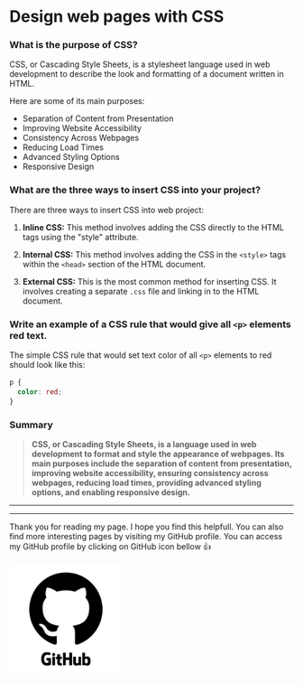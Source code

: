 # Design web pages with CSS

### What is the purpose of CSS?

CSS, or Cascading Style Sheets, is a stylesheet language used in web development 
to describe the look and formatting of a document written in HTML.

Here are some of its main purposes:

* Separation of Content from Presentation
* Improving Website Accessibility
* Consistency Across Webpages
* Reducing Load Times
* Advanced Styling Options
* Responsive Design

### What are the three ways to insert CSS into your project?

There are three ways to insert CSS into web project: 

1. **Inline CSS:** This method involves adding the CSS directly to the HTML tags 
    using the "style" attribute.

2. **Internal CSS:** This method involves adding the CSS in the `<style>` tags within
    the `<head>` section of the HTML document.

3. **External CSS:** This is the most common method for inserting CSS. It involves
    creating a separate `.css` file and linking in to the HTML document.

### Write an example of a CSS rule that would give all `<p>` elements red text.

The simple CSS rule that would set text color of all `<p>` elements to red should
look like this:

```css
p {
  color: red;
}
```

### Summary

> **CSS, or Cascading Style Sheets, is a language used in web development to format and 
> style the appearance of webpages. Its main purposes include the separation of 
> content from presentation, improving website accessibility, ensuring consistency 
> across webpages, reducing load times, providing advanced styling options, and enabling 
> responsive design.**

***
***

Thank you for reading my page. I hope you find this helpfull. You can also find more
interesting pages by visiting my GitHub profile. You can access my GitHub profile
by clicking on GitHub icon bellow :+1:

<a href="https://github.com/MisterVaidas">
  <img src="/github-logo-git-hub-icon-with-text-on-white-and-black-background-free-vector.jpg" alt="GitHub" width="200" height="200">
</a>

